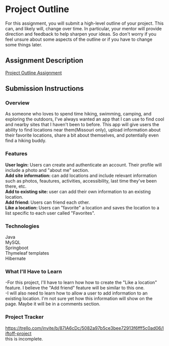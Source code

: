 # Project Outline
For this assignment, you will submit a high-level outline of your project. This can, and likely will, change over time. In particular, your mentor will provide direction and feedback to help sharpen your ideas. So don't worry if you feel unsure about some aspects of the outline or if you have to change some things later.

## Assignment Description
[Project Outline Assignment](https://education.launchcode.org/liftoff/modules/assignments/project-outline)

## Submission Instructions

### Overview
As someone who loves to spend time hiking, swimming, camping, and exploring the outdoors, I've always wanted an app that I can use to find cool and nearby sites that I haven't been to before. This app will give users the ability to find locations near them(Missouri only), upload information about their favorite locations, share a bit about themselves, and potentially even find a hiking buddy. 

### Features
<b>User login:</b> Users can create and authenticate an account. Their profile will include a photo and "about me" section.<br>
<b>Add site information: </b>can add locations and include relevant information such as photos, feautures, activities, accessibility, last time they've been there, etc.<br>
<b>Add to existing site: </b>user can add their own information to an existing location.<br>
<b>Add friend: </b>Users can friend each other.<br>
<b>Like a location: </b>Users can "favorite" a location and saves the location to a list specific to each user called "Favorites".<br>

### Technologies
Java <br>
MySQL<br>
Springboot<br>
Thymeleaf templates<br>
Hibernate<br>

### What I'll Have to Learn
-For this project, I'll have to learn how how to create the "Like a location" feature. I believe the "Add friend" feature will be similar to this one.<br>
-I will also need to learn how to allow a user to add information to an existing location. I'm not sure yet how this information will show on the page. Maybe it will be in a comments section.

### Project Tracker
https://trello.com/invite/b/87IA6cDc/5082a97b5ce3bee72913f6fff5c0ad06/liftoff-project<br>
  this is incomplete.
